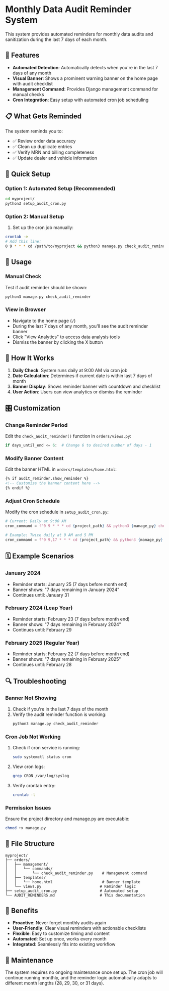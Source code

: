 # Monthly Data Audit Reminder System

This system provides automated reminders for monthly data audits and sanitization during the last 7 days of each month.

## 🎯 Features

- **Automated Detection**: Automatically detects when you're in the last 7 days of any month
- **Visual Banner**: Shows a prominent warning banner on the home page with audit checklist
- **Management Command**: Provides Django management command for manual checks
- **Cron Integration**: Easy setup with automated cron job scheduling

## 📋 What Gets Reminded

The system reminds you to:
- ✅ Review order data accuracy
- ✅ Clean up duplicate entries  
- ✅ Verify MRN and billing completeness
- ✅ Update dealer and vehicle information

## 🚀 Quick Setup

### Option 1: Automated Setup (Recommended)
```bash
cd myproject/
python3 setup_audit_cron.py
```

### Option 2: Manual Setup
1. Set up the cron job manually:
```bash
crontab -e
# Add this line:
0 9 * * * cd /path/to/myproject && python3 manage.py check_audit_reminder
```

## 🔧 Usage

### Manual Check
Test if audit reminder should be shown:
```bash
python3 manage.py check_audit_reminder
```

### View in Browser
- Navigate to the home page (`/`)
- During the last 7 days of any month, you'll see the audit reminder banner
- Click "View Analytics" to access data analysis tools
- Dismiss the banner by clicking the X button

## 📅 How It Works

1. **Daily Check**: System runs daily at 9:00 AM via cron job
2. **Date Calculation**: Determines if current date is within last 7 days of month
3. **Banner Display**: Shows reminder banner with countdown and checklist
4. **User Action**: Users can view analytics or dismiss the reminder

## 🎛️ Customization

### Change Reminder Period
Edit the `check_audit_reminder()` function in `orders/views.py`:
```python
if days_until_end <= 6:  # Change 6 to desired number of days - 1
```

### Modify Banner Content
Edit the banner HTML in `orders/templates/home.html`:
```html
{% if audit_reminder.show_reminder %}
<!-- Customize the banner content here -->
{% endif %}
```

### Adjust Cron Schedule
Modify the cron schedule in `setup_audit_cron.py`:
```python
# Current: Daily at 9:00 AM
cron_command = f"0 9 * * * cd {project_path} && python3 {manage_py} check_audit_reminder"

# Example: Twice daily at 9 AM and 5 PM
cron_command = f"0 9,17 * * * cd {project_path} && python3 {manage_py} check_audit_reminder"
```

## 🗓️ Example Scenarios

### January 2024
- Reminder starts: January 25 (7 days before month end)
- Banner shows: "7 days remaining in January 2024"
- Continues until: January 31

### February 2024 (Leap Year)
- Reminder starts: February 23 (7 days before month end)  
- Banner shows: "7 days remaining in February 2024"
- Continues until: February 29

### February 2025 (Regular Year)
- Reminder starts: February 22 (7 days before month end)
- Banner shows: "7 days remaining in February 2025"  
- Continues until: February 28

## 🔍 Troubleshooting

### Banner Not Showing
1. Check if you're in the last 7 days of the month
2. Verify the audit reminder function is working:
   ```bash
   python3 manage.py check_audit_reminder
   ```

### Cron Job Not Working
1. Check if cron service is running:
   ```bash
   sudo systemctl status cron
   ```
2. View cron logs:
   ```bash
   grep CRON /var/log/syslog
   ```
3. Verify crontab entry:
   ```bash
   crontab -l
   ```

### Permission Issues
Ensure the project directory and manage.py are executable:
```bash
chmod +x manage.py
```

## 📝 File Structure

```
myproject/
├── orders/
│   ├── management/
│   │   └── commands/
│   │       └── check_audit_reminder.py    # Management command
│   ├── templates/
│   │   └── home.html                      # Banner template
│   └── views.py                          # Reminder logic
├── setup_audit_cron.py                   # Automated setup
└── AUDIT_REMINDERS.md                    # This documentation
```

## 🎯 Benefits

- **Proactive**: Never forget monthly audits again
- **User-Friendly**: Clear visual reminders with actionable checklists  
- **Flexible**: Easy to customize timing and content
- **Automated**: Set up once, works every month
- **Integrated**: Seamlessly fits into existing workflow

## 🔄 Maintenance

The system requires no ongoing maintenance once set up. The cron job will continue running monthly, and the reminder logic automatically adapts to different month lengths (28, 29, 30, or 31 days).